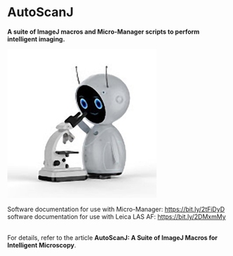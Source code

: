 # AutoScanJ
**A suite of ImageJ macros and Micro-Manager scripts to perform intelligent imaging.**

![](Robot.jpg)

Software documentation for use with Micro-Manager: https://bit.ly/2tFiDyD<br/>
software documentation for use with Leica LAS AF:  https://bit.ly/2DMxmMy<br/><br/>

For details, refer to the article **AutoScanJ: A Suite of ImageJ Macros for Intelligent Microscopy**.
